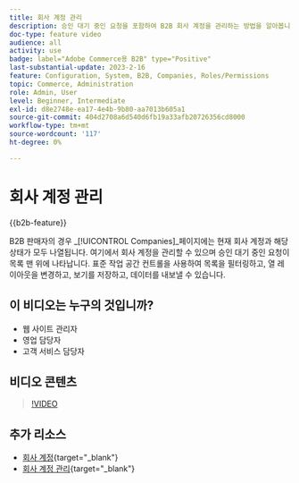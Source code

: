 ```yaml
---
title: 회사 계정 관리
description: 승인 대기 중인 요청을 포함하여 B2B 회사 계정을 관리하는 방법을 알아봅니다.
doc-type: feature video
audience: all
activity: use
badge: label="Adobe Commerce용 B2B" type="Positive"
last-substantial-update: 2023-2-16
feature: Configuration, System, B2B, Companies, Roles/Permissions
topic: Commerce, Administration
role: Admin, User
level: Beginner, Intermediate
exl-id: d8e2748e-ea17-4e4b-9b80-aa7013b605a1
source-git-commit: 404d2708a6d540d6fb19a33afb20726356cd8000
workflow-type: tm+mt
source-wordcount: '117'
ht-degree: 0%

---
```


# 회사 계정 관리

{{b2b-feature}}

B2B 판매자의 경우 _[!UICONTROL Companies]_페이지에는 현재 회사 계정과 해당 상태가 모두 나열됩니다. 여기에서 회사 계정을 관리할 수 있으며 승인 대기 중인 요청이 목록 맨 위에 나타납니다. 표준 작업 공간 컨트롤을 사용하여 목록을 필터링하고, 열 레이아웃을 변경하고, 보기를 저장하고, 데이터를 내보낼 수 있습니다.

## 이 비디오는 누구의 것입니까?

- 웹 사이트 관리자
- 영업 담당자
- 고객 서비스 담당자

## 비디오 콘텐츠

>[!VIDEO](https://video.tv.adobe.com/v/344447?quality=12&learn=on)

## 추가 리소스

- [회사 계정](https://experienceleague.adobe.com/docs/commerce-admin/b2b/companies/account-companies.html){target="_blank"}
- [회사 계정 관리](https://experienceleague.adobe.com/docs/commerce-admin/b2b/companies/account-company-manage.html){target="_blank"}
